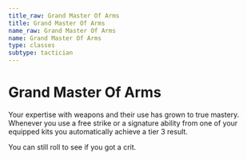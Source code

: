 ```yaml
---
title_raw: Grand Master Of Arms
title: Grand Master Of Arms
name_raw: Grand Master Of Arms
name: Grand Master Of Arms
type: classes
subtype: tactician
---
```


# Grand Master Of Arms

Your expertise with weapons and their use has grown to true mastery. Whenever you use a free strike or a signature ability from one of your equipped kits you automatically achieve a tier 3 result.

You can still roll to see if you got a crit.
